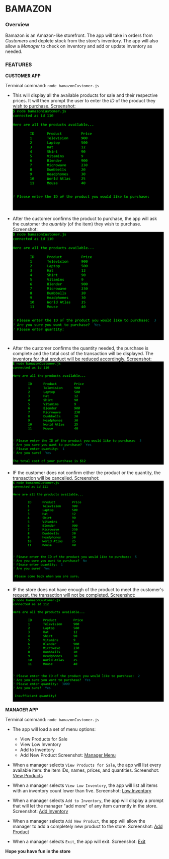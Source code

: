 # BAMAZON

### Overview

Bamazon is an Amazon-like storefront. The app will take in orders from _Customers_ and deplete stock from the store's inventory. The app will also allow a _Manager_ to check on inventory and add or update inventory as needed.

### FEATURES

**CUSTOMER APP**

Terminal command: `node bamazonCustomer.js`

* This will display all the available products for sale and their respective prices. It will then prompt the user to enter the _ID_ of the product they wish to purchase.
Screenshot:    ![View all products](Images\customer_productView.PNG)

* After the customer confirms the product to purchase, the app will ask the customer the _quantity_ (of the item) they wish to purchase.
Screenshot:    ![Prompt for quantiy](Images\customer_quantityView.PNG)

* After the customer confirms the quantity needed, the purchase is complete and the total cost of the transaction will be displayed. The inventory for that product will be reduced accordingly.
Screenshot:    ![Purchase confirmed](Images\customer_purchasedView.PNG)

* IF the customer does not confirm either the product or the quantity, the transaction will be cancelled.
Screenshot:    ![Purchase not confirmed](Images\customer_noConfirmationView.PNG)

* IF the store does not have enough of the product to meet the customer's request, the transaction will not be completed.
Screenshot:    ![Insuffecint quantity](Images\customer_insufficientQuantityView.PNG)


**MANAGER APP**

Terminal command: `node bamazonCustomer.js`

* The app will load a set of menu options:

    * View Products for Sale
    * View Low Inventory
    * Add to Inventory
    * Add New Product
Screenshot:    [Manager Menu](Images\manager_mainMenuView.PNG)

* When a manager selects `View Products for Sale`, the app will list every available item: the item IDs, names, prices, and quantities.
Screenshot:    [View Products](Images\manager_viewProductsView.PNG)

* When a manager selects `View Low Inventory`, the app will list all items with an inventory count lower than five.
Screenshot:    [Low Inventory](Images\manager_lowInventoryView.PNG)

* When a manager selects `Add to Inventory`, the app will display a prompt that will let the manager "add more" of any item currently in the store.
Screenshot:    [Add Inventory](Images\manager_addInventoryView.PNG)

* When a manager selects `Add New Product`, the app will allow the manager to add a completely new product to the store.
Screenshot:    [Add Product](Images\manager_addProductView.PNG)

* When a manager selects `Exit`, the app will exit.
Screenshot:    [Exit](Images\manager_exitView.PNG)


**Hope you have fun in the store**
